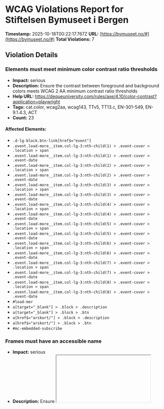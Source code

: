 # WCAG Violations Report for Stiftelsen Bymuseet i Bergen

**Timestamp:** 2025-10-18T00:22:17.767Z
**URL:** [https://bymuseet.no/#](https://bymuseet.no/#)
**Total Violations:** 7

## Violation Details

### Elements must meet minimum color contrast ratio thresholds

- **Impact:** serious
- **Description:** Ensure the contrast between foreground and background colors meets WCAG 2 AA minimum contrast ratio thresholds
- **Help URL:** https://dequeuniversity.com/rules/axe/4.10/color-contrast?application=playwright
- **Tags:** cat.color, wcag2aa, wcag143, TTv5, TT13.c, EN-301-549, EN-9.1.4.3, ACT
- **Count:** 23

#### Affected Elements:

- `.d-lg-block.btn-link[href$="event"]`
- `.event.load-more__item.col-lg-3:nth-child(1) > .event-cover > .location > span`
- `.event.load-more__item.col-lg-3:nth-child(1) > .event-cover > .event-date`
- `.event.load-more__item.col-lg-3:nth-child(2) > .event-cover > .location > span`
- `.event.load-more__item.col-lg-3:nth-child(2) > .event-cover > .event-date`
- `.event.load-more__item.col-lg-3:nth-child(3) > .event-cover > .location > span`
- `.event.load-more__item.col-lg-3:nth-child(3) > .event-cover > .event-date`
- `.event.load-more__item.col-lg-3:nth-child(4) > .event-cover > .location > span`
- `.event.load-more__item.col-lg-3:nth-child(4) > .event-cover > .event-date`
- `.event.load-more__item.col-lg-3:nth-child(5) > .event-cover > .location > span`
- `.event.load-more__item.col-lg-3:nth-child(5) > .event-cover > .event-date`
- `.event.load-more__item.col-lg-3:nth-child(6) > .event-cover > .location > span`
- `.event.load-more__item.col-lg-3:nth-child(6) > .event-cover > .event-date`
- `.event.load-more__item.col-lg-3:nth-child(7) > .event-cover > .location > span`
- `.event.load-more__item.col-lg-3:nth-child(7) > .event-cover > .event-date`
- `.event.load-more__item.col-lg-3:nth-child(8) > .event-cover > .location > span`
- `.event.load-more__item.col-lg-3:nth-child(8) > .event-cover > .event-date`
- `#load-mer`
- `a[target="_blank"] > .block > .description`
- `a[target="_blank"] > .block > .btn`
- `a[href$="arskort/"] > .block > .description`
- `a[href$="arskort/"] > .block > .btn`
- `#mc-embedded-subscribe`

### Frames must have an accessible name

- **Impact:** serious
- **Description:** Ensure <iframe> and <frame> elements have an accessible name
- **Help URL:** https://dequeuniversity.com/rules/axe/4.10/frame-title?application=playwright
- **Tags:** cat.text-alternatives, wcag2a, wcag412, section508, section508.22.i, TTv5, TT12.d, EN-301-549, EN-9.4.1.2
- **Count:** 1

#### Affected Elements:

- `#slick-slide00 > .vimeo-wrapper > iframe`

### Document should have one main landmark

- **Impact:** moderate
- **Description:** Ensure the document has a main landmark
- **Help URL:** https://dequeuniversity.com/rules/axe/4.10/landmark-one-main?application=playwright
- **Tags:** cat.semantics, best-practice
- **Count:** 2

#### Affected Elements:

- `html`
- `#slick-slide00 > .vimeo-wrapper > iframe, html`

### Links must have discernible text

- **Impact:** serious
- **Description:** Ensure links have discernible text
- **Help URL:** https://dequeuniversity.com/rules/axe/4.10/link-name?application=playwright
- **Tags:** cat.name-role-value, wcag2a, wcag244, wcag412, section508, section508.22.a, TTv5, TT6.a, EN-301-549, EN-9.2.4.4, EN-9.4.1.2, ACT
- **Count:** 20

#### Affected Elements:

- `div[data-feed-item-index="9"][aria-label="10 / 12"][data-swiper-slide-index="9"]:nth-child(1) > .instagram-gallery-item__wrap > .instagram-gallery-item__media-wrap > .instagram-gallery-item__icon--link.qligg-icon-instagram[rel="noreferrer"]`
- `div[data-feed-item-index="10"][aria-label="11 / 12"][data-swiper-slide-index="10"]:nth-child(2) > .instagram-gallery-item__wrap > .instagram-gallery-item__media-wrap > .instagram-gallery-item__icon--link.qligg-icon-instagram[rel="noreferrer"]`
- `.swiper-slide-prev > .instagram-gallery-item__wrap > .instagram-gallery-item__media-wrap > .instagram-gallery-item__icon--link.qligg-icon-instagram[rel="noreferrer"]`
- `.swiper-slide-active > .instagram-gallery-item__wrap > .instagram-gallery-item__media-wrap > .instagram-gallery-item__icon--link.qligg-icon-instagram[rel="noreferrer"]`
- `.swiper-slide-next > .instagram-gallery-item__wrap > .instagram-gallery-item__media-wrap > .instagram-gallery-item__icon--link.qligg-icon-instagram[rel="noreferrer"]`
- `div[data-feed-item-index="2"][aria-label="3 / 12"][data-swiper-slide-index="2"]:nth-child(6) > .instagram-gallery-item__wrap > .instagram-gallery-item__media-wrap > .instagram-gallery-item__icon--link.qligg-icon-instagram[rel="noreferrer"]`
- `div[data-feed-item-index="3"] > .instagram-gallery-item__wrap > .instagram-gallery-item__media-wrap > .instagram-gallery-item__icon--link.qligg-icon-instagram[rel="noreferrer"]`
- `div[data-feed-item-index="4"] > .instagram-gallery-item__wrap > .instagram-gallery-item__media-wrap > .instagram-gallery-item__icon--link.qligg-icon-instagram[rel="noreferrer"]`
- `div[data-feed-item-index="5"] > .instagram-gallery-item__wrap > .instagram-gallery-item__media-wrap > .instagram-gallery-item__icon--link.qligg-icon-instagram[rel="noreferrer"]`
- `div[data-feed-item-index="6"] > .instagram-gallery-item__wrap > .instagram-gallery-item__media-wrap > .instagram-gallery-item__icon--link.qligg-icon-instagram[rel="noreferrer"]`
- `div[data-feed-item-index="7"] > .instagram-gallery-item__wrap > .instagram-gallery-item__media-wrap > .instagram-gallery-item__icon--link.qligg-icon-instagram[rel="noreferrer"]`
- `div[data-feed-item-index="8"] > .instagram-gallery-item__wrap > .instagram-gallery-item__media-wrap > .instagram-gallery-item__icon--link.qligg-icon-instagram[rel="noreferrer"]`
- `div[data-feed-item-index="9"][aria-label="10 / 12"][data-swiper-slide-index="9"]:nth-child(13) > .instagram-gallery-item__wrap > .instagram-gallery-item__media-wrap > .instagram-gallery-item__icon--link.qligg-icon-instagram[rel="noreferrer"]`
- `div[data-feed-item-index="10"][aria-label="11 / 12"][data-swiper-slide-index="10"]:nth-child(14) > .instagram-gallery-item__wrap > .instagram-gallery-item__media-wrap > .instagram-gallery-item__icon--link.qligg-icon-instagram[rel="noreferrer"]`
- `.swiper-slide-duplicate-prev > .instagram-gallery-item__wrap > .instagram-gallery-item__media-wrap > .instagram-gallery-item__icon--link.qligg-icon-instagram[rel="noreferrer"]`
- `.swiper-slide-duplicate-active > .instagram-gallery-item__wrap > .instagram-gallery-item__media-wrap > .instagram-gallery-item__icon--link.qligg-icon-instagram[rel="noreferrer"]`
- `.swiper-slide-duplicate-next > .instagram-gallery-item__wrap > .instagram-gallery-item__media-wrap > .instagram-gallery-item__icon--link.qligg-icon-instagram[rel="noreferrer"]`
- `div[data-feed-item-index="2"][aria-label="3 / 12"][data-swiper-slide-index="2"]:nth-child(18) > .instagram-gallery-item__wrap > .instagram-gallery-item__media-wrap > .instagram-gallery-item__icon--link.qligg-icon-instagram[rel="noreferrer"]`
- `.social-icons > ul > li:nth-child(1) > a`
- `.social-icons > ul > li:nth-child(2) > a`

### Zooming and scaling must not be disabled

- **Impact:** critical
- **Description:** Ensure <meta name="viewport"> does not disable text scaling and zooming
- **Help URL:** https://dequeuniversity.com/rules/axe/4.10/meta-viewport?application=playwright
- **Tags:** cat.sensory-and-visual-cues, wcag2aa, wcag144, EN-301-549, EN-9.1.4.4, ACT
- **Count:** 1

#### Affected Elements:

- `meta[name="viewport"]`

### Page should contain a level-one heading

- **Impact:** moderate
- **Description:** Ensure that the page, or at least one of its frames contains a level-one heading
- **Help URL:** https://dequeuniversity.com/rules/axe/4.10/page-has-heading-one?application=playwright
- **Tags:** cat.semantics, best-practice
- **Count:** 2

#### Affected Elements:

- `html`
- `#slick-slide00 > .vimeo-wrapper > iframe, html`

### All page content should be contained by landmarks

- **Impact:** moderate
- **Description:** Ensure all page content is contained by landmarks
- **Help URL:** https://dequeuniversity.com/rules/axe/4.10/region?application=playwright
- **Tags:** cat.keyboard, best-practice
- **Count:** 35

#### Affected Elements:

- `.col-lg-2.museum.col-sm-6:nth-child(1) > .museum-cover > .svg-holder > .svg-title-cover > .svg-title`
- `.col-lg-2.museum.col-sm-6:nth-child(2) > .museum-cover > .svg-holder > .svg-title-cover > .svg-title`
- `.col-lg-2.museum.col-sm-6:nth-child(3) > .museum-cover > .svg-holder > .svg-title-cover > .svg-title`
- `.col-lg-2.museum.col-sm-6:nth-child(4) > .museum-cover > .svg-holder > .svg-title-cover > .svg-title`
- `.col-lg-2.museum.col-sm-6:nth-child(5) > .museum-cover > .svg-holder > .svg-title-cover > .svg-title`
- `.col-lg-2.museum.col-sm-6:nth-child(6) > .museum-cover > .svg-holder > .svg-title-cover > .svg-title`
- `.col-lg-2.museum.col-sm-6:nth-child(7) > .museum-cover > .svg-holder > .svg-title-cover > .svg-title`
- `.col-lg-2.museum.col-sm-6:nth-child(8) > .museum-cover > .svg-holder > .svg-title-cover > .svg-title`
- `.col-lg-2.museum.col-sm-6:nth-child(9) > .museum-cover > .svg-holder > .svg-title-cover > .svg-title`
- `.col-lg-2.museum.col-sm-6:nth-child(10) > .museum-cover > .svg-holder > .svg-title-cover > .svg-title`
- `.dashed-border > .section-title`
- `.filter:nth-child(1) > div[data-rocket-lazy-bg-fe615a7b-ed46-4013-873e-4e6ec529d4c5="excluded"][data-rocket-lazy-bg-412f77d1-830e-4607-8f09-781129a992c9="excluded"][data-rocket-lazy-bg-3f3ced04-44ca-4540-b1d4-c3941a9972ca="loaded"]`
- `.filter:nth-child(2) > div[data-rocket-lazy-bg-fe615a7b-ed46-4013-873e-4e6ec529d4c5="excluded"][data-rocket-lazy-bg-412f77d1-830e-4607-8f09-781129a992c9="excluded"][data-rocket-lazy-bg-3f3ced04-44ca-4540-b1d4-c3941a9972ca="loaded"]`
- `.filter:nth-child(3) > div[data-rocket-lazy-bg-fe615a7b-ed46-4013-873e-4e6ec529d4c5="excluded"][data-rocket-lazy-bg-412f77d1-830e-4607-8f09-781129a992c9="excluded"][data-rocket-lazy-bg-3f3ced04-44ca-4540-b1d4-c3941a9972ca="loaded"]`
- `.when-filter > div[data-rocket-lazy-bg-fe615a7b-ed46-4013-873e-4e6ec529d4c5="excluded"][data-rocket-lazy-bg-412f77d1-830e-4607-8f09-781129a992c9="excluded"][data-rocket-lazy-bg-3f3ced04-44ca-4540-b1d4-c3941a9972ca="loaded"]`
- `.d-lg-block.btn-link[href$="event"]`
- `.event.load-more__item.col-lg-3:nth-child(1)`
- `.event.load-more__item.col-lg-3:nth-child(2)`
- `.event.load-more__item.col-lg-3:nth-child(3)`
- `.event.load-more__item.col-lg-3:nth-child(4)`
- `.event.load-more__item.col-lg-3:nth-child(5)`
- `.event.load-more__item.col-lg-3:nth-child(6)`
- `.event.load-more__item.col-lg-3:nth-child(7)`
- `.event.load-more__item.col-lg-3:nth-child(8)`
- `.main-row > .text-center`
- `.cta[target="_self"] > span`
- `.culture-for-all`
- `.call-to-actions > .container`
- `.v-2`
- `.instagram-module > .container > .justify-content-between.section-title-link.align-items-center`
- `.instagram-gallery__actions`
- `.mc-field-group`
- `#mce-FNAME`
- `#mce-LNAME`
- `#mce-EMAIL`
